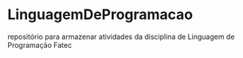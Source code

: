 # LinguagemDeProgramacao
repositório para armazenar atividades da disciplina de Linguagem de Programação Fatec
